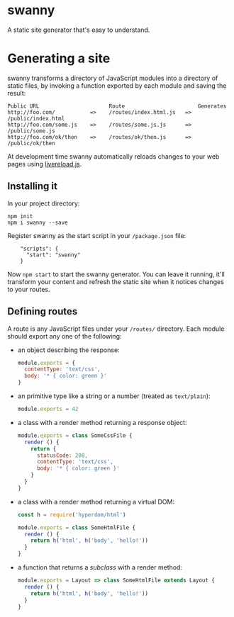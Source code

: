 # swanny

A static site generator that's easy to understand.

# Generating a site

swanny transforms a directory of JavaScript modules into a directory of static
files, by invoking a function exported by each module and saving the result:

    Public URL                      Route                       Generates
    http://foo.com/           =>    /routes/index.html.js   =>  /public/index.html
    http://foo.com/some.js    =>    /routes/some.js.js      =>  /public/some.js
    http://foo.com/ok/then    =>    /routes/ok/then.js      =>  /public/ok/then

At development time swanny automatically reloads changes to your web pages using
[livereload.js](https://github.com/livereload/livereload-js).

## Installing it

In your project directory:

    npm init
    npm i swanny --save

Register swanny as the start script in your `/package.json` file:

```
    "scripts": {
      "start": "swanny"
    }
```

Now `npm start` to start the swanny generator. You can leave it running, it'll
transform your content and refresh the static site when it notices changes to
your routes.

## Defining routes

A route is any JavaScript files under your `/routes/` directory. Each module
should export any one of the following:

  * an object describing the response:

      ```js
      module.exports = {
        contentType: 'text/css',
        body: '* { color: green }'
      }
      ```

  * an primitive type like a string or a number (treated as `text/plain`):

      ```js
      module.exports = 42
      ```

  * a class with a render method returning a response object:

      ```js
      module.exports = class SomeCssFile {
        render () {
          return {
            statusCode: 200,
            contentType: 'text/css',
            body: '* { color: green }'
          }
        }
      }
      ```

  * a class with a render method returning a virtual DOM:

      ```js
      const h = require('hyperdom/html')

      module.exports = class SomeHtmlFile {
        render () {
          return h('html', h('body', 'hello!'))
        }
      }
      ```

  * a function that returns a _subclass_ with a render method:

      ```js
      module.exports = Layout => class SomeHtmlFile extends Layout {
        render () {
          return h('html', h('body', 'hello!'))
        }
      }
      ```

